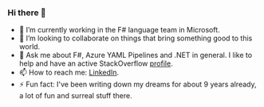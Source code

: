 ### Hi there 👋

- 🔭 I’m currently working in the F# language team in Microsoft.
- 👯 I’m looking to collaborate on things that bring something good to this world.
- 💬 Ask me about F#, Azure YAML Pipelines and .NET in general. I like to help and have an active StackOverflow [profile](https://stackoverflow.com/users/3232646/psfinaki).
- 📫 How to reach me: [LinkedIn](https://www.linkedin.com/in/petersemkin/).
- ⚡ Fun fact: I've been writing down my dreams for about 9 years already, a lot of fun and surreal stuff there.
